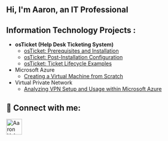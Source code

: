 ## Hi, I'm Aaron, an IT Professional 

<h2> Information Technology Projects :</h2> 
<div style="clear: both;"></div>

- <b>osTicket (Help Desk Ticketing System)</b>
  - [osTicket: Prerequisites and Installation](https://github.com/ahaborte918/osticket-prereqs)
  - [osTicket: Post-Installation Configuration](https://github.com/ahaborte918/osticket-post-install-config)
  - [osTicket: Ticket Lifecycle Examples](https://github.com/ahaborte918/ticket-lifecycle)
- Microsoft Azure
  - [Creating a Virtual Machine from Scratch](https://github.com/ahaborte918/Virtual-Machine)
- Virtual Private Network
  - [Analyzing VPN Setup and Usage within Microsoft Azure](https://github.com/ahaborte918/VPN)
 

<h2> 🤳 Connect with me:</h2>
<a href="https://www.linkedin.com/in/aaronhaborte/" target="_blank">
  <img align="left" alt="Aaron Haborte | LinkedIn" width="42px" src="https://cdn.jsdelivr.net/npm/simple-icons@v3/icons/linkedin.svg" />
</a>
